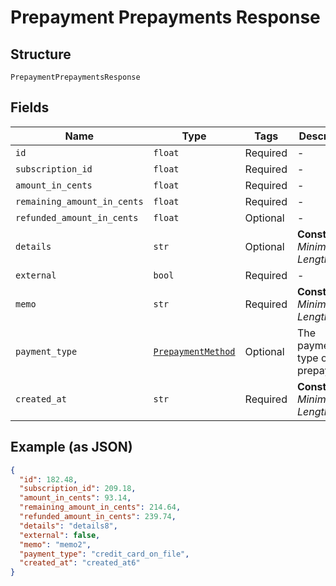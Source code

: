 
# Prepayment Prepayments Response

## Structure

`PrepaymentPrepaymentsResponse`

## Fields

| Name | Type | Tags | Description |
|  --- | --- | --- | --- |
| `id` | `float` | Required | - |
| `subscription_id` | `float` | Required | - |
| `amount_in_cents` | `float` | Required | - |
| `remaining_amount_in_cents` | `float` | Required | - |
| `refunded_amount_in_cents` | `float` | Optional | - |
| `details` | `str` | Optional | **Constraints**: *Minimum Length*: `1` |
| `external` | `bool` | Required | - |
| `memo` | `str` | Required | **Constraints**: *Minimum Length*: `1` |
| `payment_type` | [`PrepaymentMethod`](../../doc/models/prepayment-method.md) | Optional | The payment type of the prepayment. |
| `created_at` | `str` | Required | **Constraints**: *Minimum Length*: `1` |

## Example (as JSON)

```json
{
  "id": 182.48,
  "subscription_id": 209.18,
  "amount_in_cents": 93.14,
  "remaining_amount_in_cents": 214.64,
  "refunded_amount_in_cents": 239.74,
  "details": "details8",
  "external": false,
  "memo": "memo2",
  "payment_type": "credit_card_on_file",
  "created_at": "created_at6"
}
```

